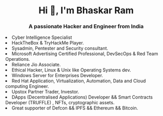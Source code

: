 <h1 align="center">Hi 👋, I'm Bhaskar Ram</h1>
<h3 align="center">A passionate Hacker and Engineer from India</h3>

<p style='text-align: justify;'> 
<li>Cyber Intelligence Specialist</li>
<li>HackTheBox & TryHackMe Player.</li>
<li>Sysadmin, Pentester and Security consultant.</li>
<li>Microsoft Advertising Certified Professional, DevSecOps & Red Team Operations.</li>
<li>Reliance Jio Associate.</li>
<li>Ethical Hacker, Linux & Unix like Operating Systems dev.</li>
<li>Windows Server for Enterprises Developer.</li>
<li> Red Hat Application, Virtualization, Automation, Data and Cloud computing Engineer.</li>
<li>Upstox Partner Trader, Investor.</li>
<li> DApps (Decentralised Applications) Developer && Smart Contracts Developer (TRUFFLE) , NFTs, cryptographic assets. </li>
<li>Great supporter of Defcon && IPFS && Ethereum && Bitcoin. </p>
